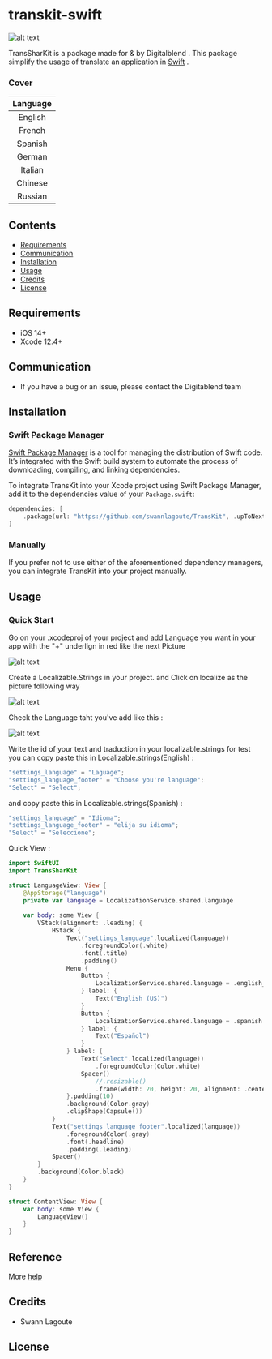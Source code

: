 # transkit-swift

![alt text](https://digitalblend.fr/assets/title.png)

TransSharKit is a package made for & by Digitalblend .
This package simplify the usage of translate an application in [Swift](https://developer.apple.com/swift/) .

### Cover

 | Language |
 |:-------------:|
 | English    |
 | French     |
 | Spanish     |
 | German     |
 | Italian     |
 | Chinese     |
 | Russian     |


## Contents

- [Requirements](#requirements)
- [Communication](#communication)
- [Installation](#installation)
- [Usage](#usage)
- [Credits](#credits)
- [License](#license)

## Requirements

- iOS 14+
- Xcode 12.4+

## Communication

- If you have a bug or an issue, please contact the Digitablend team

## Installation

### Swift Package Manager

[Swift Package Manager](https://swift.org/package-manager/) is a tool for managing the distribution of Swift code. It’s integrated with the Swift build system to automate the process of downloading, compiling, and linking dependencies.

To integrate TransKit into your Xcode project using Swift Package Manager, add it to the dependencies value of your `Package.swift`:

```swift
dependencies: [
    .package(url: "https://github.com/swannlagoute/TransKit", .upToNextMajor(from: "1.0.0"))
]
```

### Manually

If you prefer not to use either of the aforementioned dependency managers, you can integrate TransKit into your project manually.

## Usage
### Quick Start
Go on your .xcodeproj of your project and add Language you want in your app with the "+" underlign in red like the next Picture

![alt text](https://digitalblend.fr/assets/addLanguage.png)

Create a Localizable.Strings in your project. and Click on localize as the picture following way

![alt text](https://digitalblend.fr/assets/localize.png)

Check the Language taht you've add like this :

![alt text](https://digitalblend.fr/assets/selectLanguage.png)

Write the id of your text and traduction in your localizable.strings for test you can copy paste this in Localizable.strings(English) :

```swift
"settings_language" = "Laguage";
"settings_language_footer" = "Choose you're language";
"Select" = "Select";
```

and copy paste this in Localizable.strings(Spanish) :

```swift
"settings_language" = "Idioma";
"settings_language_footer" = "elija su idioma";
"Select" = "Seleccione";
```

Quick View :

```swift
import SwiftUI
import TransSharKit

struct LanguageView: View {
    @AppStorage("language")
    private var language = LocalizationService.shared.language
    
    var body: some View {
        VStack(alignment: .leading) {
            HStack {
                Text("settings_language".localized(language))
                    .foregroundColor(.white)
                    .font(.title)
                    .padding()
                Menu {
                    Button {
                        LocalizationService.shared.language = .english_us
                    } label: {
                        Text("English (US)")
                    }
                    Button {
                        LocalizationService.shared.language = .spanish
                    } label: {
                        Text("Español")
                    }
                } label: {
                    Text("Select".localized(language))
                        .foregroundColor(Color.white)
                    Spacer()
                        //.resizable()
                        .frame(width: 20, height: 20, alignment: .center)
                }.padding(10)
                .background(Color.gray)
                .clipShape(Capsule())
            }
            Text("settings_language_footer".localized(language))
                .foregroundColor(.gray)
                .font(.headline)
                .padding(.leading)
            Spacer()
        }
        .background(Color.black)
    }
}

struct ContentView: View {
    var body: some View {
        LanguageView()
    }
}

```

## Reference
More [help](https://medium.com/swlh/swiftui-localization-on-the-fly-2312fde49459)

## Credits

- Swann Lagoute


## License
